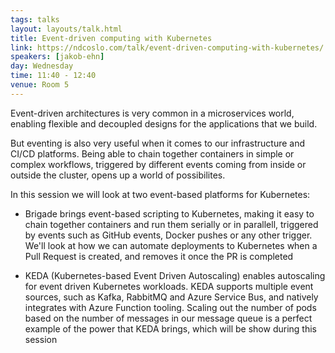 ```yaml
---
tags: talks
layout: layouts/talk.html
title: Event-driven computing with Kubernetes
link: https://ndcoslo.com/talk/event-driven-computing-with-kubernetes/
speakers: [jakob-ehn]
day: Wednesday
time: 11:40 - 12:40
venue: Room 5
---
```

Event-driven architectures is very common in a microservices world, enabling flexible and decoupled designs for the applications that we build.

But eventing is also very useful when it comes to our infrastructure and CI/CD platforms. Being able to chain together containers in simple or complex workflows, triggered by different events coming from inside or outside the cluster, opens up a world of possibilites.

In this session we will look at two event-based platforms for Kubernetes:

* Brigade brings event-based scripting to Kubernetes, making it easy to chain together containers and run them serially or in parallell, triggered by events such as GitHub events, Docker pushes or any other trigger. We'll look at how we can automate deployments to Kubernetes when a Pull Request is created, and removes it once the PR is completed

* KEDA (Kubernetes-based Event Driven Autoscaling) enables autoscaling for event driven Kubernetes workloads. KEDA supports multiple event sources, such as Kafka, RabbitMQ and Azure Service Bus, and natively integrates with Azure Function tooling. Scaling out the number of pods based on the number of messages in our message queue is a perfect example of the power that KEDA brings, which will be show during this session